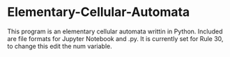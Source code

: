 # Elementary-Cellular-Automata

This program is an elementary cellular automata writtin in Python. Included are file formats for Jupyter Notebook and .py.
It is currently set for Rule 30, to change this edit the num variable.
